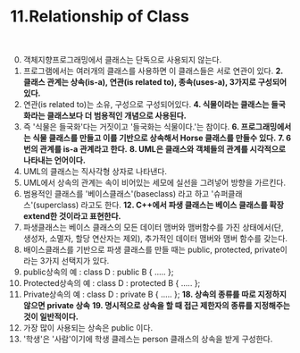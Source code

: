# 11.Relationship of Class
<br>

0. 객체지향프로그래밍에서 클래스는 단독으로 사용되지 않는다.
1. 프로그램에서는 여러개의 클래스를 사용하면 이 클래스들은 서로 연관이 있다.
**2. 클래스 관계는 상속(is-a), 연관(is related to), 종속(uses-a), 3가지로 구성되어있다.**
3. 연관(is related to)는 소유, 구성으로 구성되어있다.
**4. 식물이라는 클래스는 들국화라는 클래스보다 더 범용적인 개념으로 사용된다.**
5. 즉 '식물은 들국화'다는 거짓이고 '들국화는 식물이다.'는 참이다.
**6. 프로그래밍에서는 식물 클래스를 만들고 이를 기반으로 상속해서 Horse 클래스를 만들수 있다.**
**7. 6번의 관계를 is-a 관계라고 한다.**
**8. UML은 클래스와 객체들의 관계를 시각적으로 나타내는 언어이다.**
9. UML의 클래스는 직사각형 상자로 나타낸다.
10. UML에서 상속의 관계는 속이 비어있는 세모에 실선을 그려넣어 방향을 가르킨다.
11. 범용적인 클래스를 '베이스클래스'(baseclass) 라고 하고 '슈퍼클래스'(superclass) 라고도 한다.
**12. C++에서 파생 클래스는 베이스 클래스를 확장extend한 것이라고 표현한다.**
13. 파생클래스는 베이스 클래스의 모든 데이터 맴버와 맴버함수를 가진 상태에서(단, 생성자, 소멸자, 할당 연산자는 제외), 추가적인 데이터 맴버와 맴버 함수를 갖는다.
14. 배이스클래스를 기반으로 파생 클래스를 만들 때는 public, protected, private이라는 3가지 선택지가 있다.
15. public상속의 예 :  class D : public B { ..... };
16. Protected상속의 예 :  class D : protected B { ..... };
17. Private상속의 예 :  class D : private B { ..... };
**18. 상속의 종류를 따로 지정하지 않으면 private 상속**
**19. 명시적으로 상속을 할 때 접근 제한자의 종류를 지정해주는 것이 일반적이다.**
20. 가장 많이 사용되는 상속은 public 이다.
21. '학생'은 '사람'이기에 학생 클레스는 person 클래스의 상속을 받게 구성한다.


